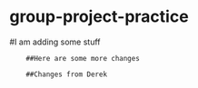 # group-project-practice

#I am adding some stuff

        ##Here are some more changes

        ##Changes from Derek
        
